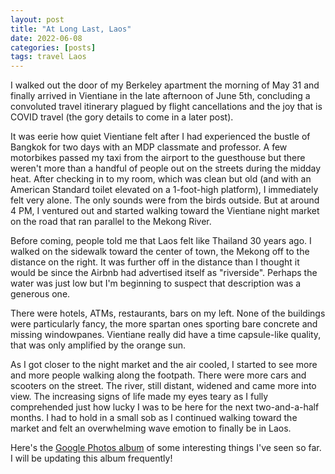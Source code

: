 ```yaml
---
layout: post
title: "At Long Last, Laos"
date: 2022-06-08
categories: [posts]
tags: travel Laos
---
```


I walked out the door of my Berkeley apartment the morning of May 31 and finally arrived in Vientiane in the late afternoon of June 5th, concluding a convoluted travel itinerary plagued by flight cancellations and the joy that is COVID travel (the gory details to come in a later post). 

It was eerie how quiet Vientiane felt after I had experienced the bustle of Bangkok for two days with an MDP classmate and professor. A few motorbikes passed my taxi from the airport to the guesthouse but there weren't more than a handful of people out on the streets during the midday heat. After checking in to my room, which was clean but old (and with an American Standard toilet elevated on a 1-foot-high platform), I immediately felt very alone. The only sounds were from the birds outside. But at around 4 PM, I ventured out and started walking toward the Vientiane night market on the road that ran parallel to the Mekong River.

Before coming, people told me that Laos felt like Thailand 30 years ago. I walked on the sidewalk toward the center of town, the Mekong off to the distance on the right. It was further off in the distance than I thought it would be since the Airbnb had advertised itself as "riverside". Perhaps the water was just low but I'm beginning to suspect that description was a generous one.  

There were hotels, ATMs, restaurants, bars on my left. None of the buildings were particularly fancy, the more spartan ones sporting bare concrete and missing windowpanes. Vientiane really did have a time capsule-like quality, that was only amplified by the orange sun.

As I got closer to the night market and the air cooled, I started to see more and more people walking along the footpath. There were more cars and scooters on the street. The river, still distant, widened and came more into view. The increasing signs of life made my eyes teary as I fully comprehended just how lucky I was to be here for the next two-and-a-half months. I had to hold in a small sob as I continued walking toward the market and felt an overwhelming wave emotion to finally be in Laos.

Here's the [Google Photos album](https://photos.app.goo.gl/JZUmDcztKp2apXj37) of some interesting things I've seen so far. I will be updating this album frequently!
